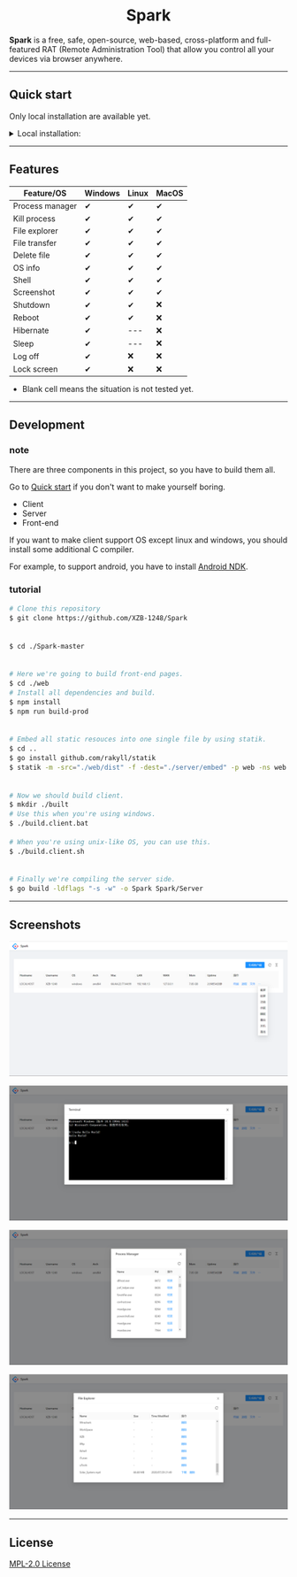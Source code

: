 <h1 align="center">Spark</h1>

**Spark** is a free, safe, open-source, web-based, cross-platform and full-featured RAT (Remote Administration Tool) that allow you control all your devices via browser anywhere.

---

## **Quick start**
Only local installation are available yet.

<details>
<summary>Local installation:</summary>

* Get prebuilt executable file from [Releases](https://github.com/XZB-1248/Spark/releases) page.
* Modify configuration file and set your own salt.

  ```json
  {
	  "listen": ":8000",
	  "salt": "some random string",
	  "auth": {
		  "username": "password"
	  }
  }
  ```

* Run it and browser the address:port you've just set.
* Generate client online and execute it on your device.
* Now you can control your device.

</details>

---

## **Features**

| Feature/OS      | Windows | Linux | MacOS |
|-----------------| ------- | ----- | ----- |
| Process manager | ✔       | ✔     | ✔     |
| Kill process    | ✔       | ✔     | ✔     |
| File explorer   | ✔       | ✔     | ✔     |
| File transfer   | ✔       | ✔     | ✔     |
| Delete file     | ✔       | ✔     | ✔     |
| OS info         | ✔       | ✔     | ✔     |
| Shell           | ✔       | ✔     | ✔     |
| Screenshot      | ✔       | ✔     | ✔     |
| Shutdown        | ✔       | ✔     | ❌    |
| Reboot          | ✔       | ✔     | ❌    |
| Hibernate       | ✔       | ---    | ❌    |
| Sleep           | ✔       | ---    | ❌    |
| Log off         | ✔       | ❌    | ❌    |
| Lock screen     | ✔       | ❌    | ❌    |

* Blank cell means the situation is not tested yet.

---

## **Development**

### note
There are three components in this project, so you have to build them all.

Go to [Quick start](#quick-start) if you don't want to make yourself boring.
* Client
* Server
* Front-end

If you want to make client support OS except linux and windows, you should install some additional C compiler.

For example, to support android, you have to install [Android NDK](https://developer.android.com/ndk/downloads).

### tutorial
```bash
# Clone this repository
$ git clone https://github.com/XZB-1248/Spark


$ cd ./Spark-master


# Here we're going to build front-end pages.
$ cd ./web
# Install all dependencies and build.
$ npm install
$ npm run build-prod


# Embed all static resouces into one single file by using statik.
$ cd ..
$ go install github.com/rakyll/statik
$ statik -m -src="./web/dist" -f -dest="./server/embed" -p web -ns web


# Now we should build client.
$ mkdir ./built
# Use this when you're using windows.
$ ./build.client.bat

# When you're using unix-like OS, you can use this.
$ ./build.client.sh


# Finally we're compiling the server side.
$ go build -ldflags "-s -w" -o Spark Spark/Server

```

---

## Screenshots

![overview](./screenshots/overview.png)

![terminal](./screenshots/terminal.png)

![procmgr](./screenshots/procmgr.png)

![explorer](./screenshots/explorer.png)

---

## License

[MPL-2.0 License](./LICENSE)